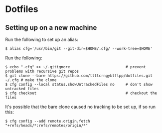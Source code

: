 # Dotfiles

## Setting up on a new machine

Run the following to set up an alias:

```
$ alias cfg='/usr/bin/git --git-dir=$HOME/.cfg/ --work-tree=$HOME'
```

Run the following:

```
$ echo ".cfg" >> ~/.gitignore                         # prevent problems with recursive git repos
$ git clone --bare https://github.com/ttttcrngyblflpp/dotfiles.git ~/.cfg # make the clone
$ cfg config --local status.showUntrackedFiles no     # don't show untracked files
$ cfg checkout                                        # checkout the files

```

It's possible that the bare clone caused no tracking to be set up, if so run this:

```
$ cfg config --add remote.origin.fetch "+refs/heads/*:refs/remotes/origin/*"
```
